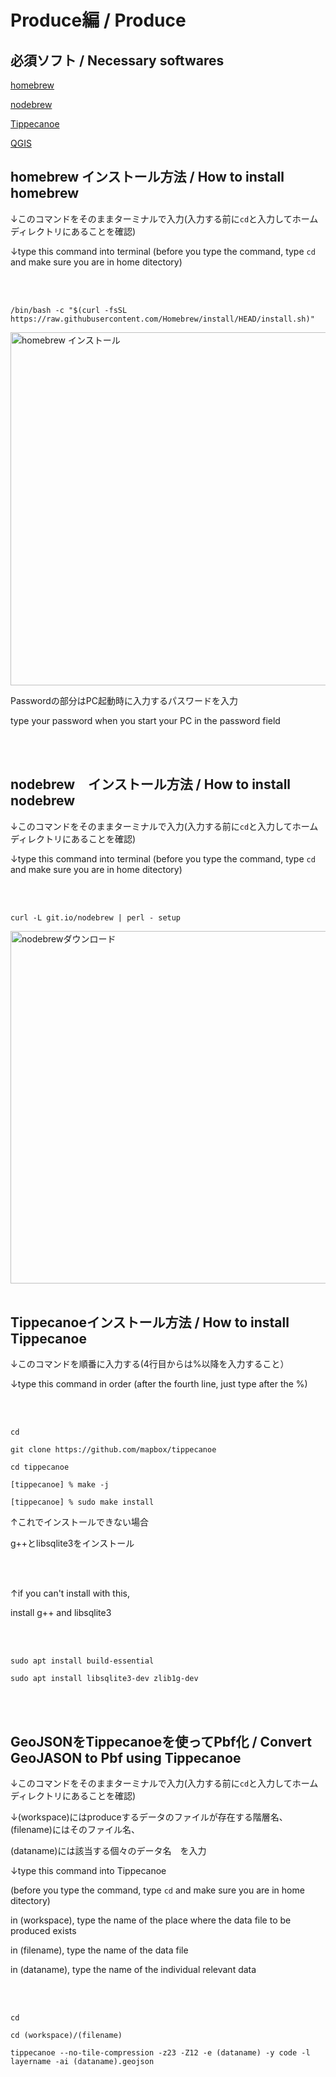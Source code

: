 # Produce編 / Produce

## 必須ソフト / Necessary softwares

[homebrew](https://qiita.com/zaburo/items/29fe23c1ceb6056109fd)

[nodebrew](https://qiita.com/fuqda/items/1b780d7e0658fb7a3889)

[Tippecanoe](https://github.com/mapbox/tippecanoe)

[QGIS](https://qgis.org/ja/site/forusers/download.html)

## homebrew インストール方法 / How to install homebrew

↓このコマンドをそのままターミナルで入力(入力する前に```cd```と入力してホームディレクトリにあることを確認)

↓type this command into terminal (before you type the command, type ```cd``` and make sure you are in home ditectory)

<br>
<br>

```/bin/bash -c "$(curl -fsSL https://raw.githubusercontent.com/Homebrew/install/HEAD/install.sh)"```


<img width="565" alt="homebrew インストール" src="https://user-images.githubusercontent.com/40018527/146682170-cc09d51c-f99a-4446-bd61-2ba3d13fb28a.png">

Passwordの部分はPC起動時に入力するパスワードを入力

type your password when you start your PC in the password field

<br>
<br>

## nodebrew　インストール方法 / How to install nodebrew

↓このコマンドをそのままターミナルで入力(入力する前に```cd```と入力してホームディレクトリにあることを確認)

↓type this command into terminal (before you type the command, type ```cd``` and make sure you are in home ditectory)

<br>
<br>

```curl -L git.io/nodebrew | perl - setup```


<img width="564" alt="nodebrewダウンロード" src="https://user-images.githubusercontent.com/40018527/146682369-455ab7c8-7e20-4bea-896c-fc43b766fa25.png">

<br>
<br>

## Tippecanoeインストール方法 / How to install Tippecanoe

↓このコマンドを順番に入力する(4行目からは%以降を入力すること）

↓type this command in order (after the fourth line, just type after the %)

<br>
<br>

```cd```

```git clone https://github.com/mapbox/tippecanoe```

```cd tippecanoe```

```[tippecanoe] % make -j```

```[tippecanoe] % sudo make install```

↑これでインストールできない場合

g++とlibsqlite3をインストール

<br>
<br>

↑if you can't install with this,

install g++ and libsqlite3

<br>
<br>

```sudo apt install build-essential```

```sudo apt install libsqlite3-dev zlib1g-dev```

<br>
<br>

## GeoJSONをTippecanoeを使ってPbf化 / Convert GeoJASON to Pbf using Tippecanoe

↓このコマンドをそのままターミナルで入力(入力する前に```cd```と入力してホームディレクトリにあることを確認)

↓(workspace)にはproduceするデータのファイルが存在する階層名、(filename)にはそのファイル名、

 (dataname)には該当する個々のデータ名　を入力

↓type this command into Tippecanoe

 (before you type the command, type ```cd``` and make sure you are in home ditectory)

 in (workspace), type the name of the place where the data file to be produced exists
 
 in (filename), type the name of the data file
 
 in (dataname), type the name of the individual relevant data

<br>
<br>

```cd```

```cd (workspace)/(filename)```

```tippecanoe --no-tile-compression -z23 -Z12 -e (dataname) -y code -l layername -ai (dataname).geojson```




